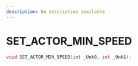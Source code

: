 ```yaml
---
description: No description available 
---
```


# SET_ACTOR_MIN_SPEED

```cpp
void SET_ACTOR_MIN_SPEED(int _Unk0, int _Unk1);
```
